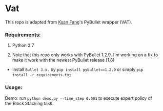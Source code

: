 # Vat

This repo is adapted from [Kuan Fang](https://github.com/kuanfang/)'s PyBullet wrapper (VAT).

### Requirements:
1. Python 2.7

2. Note that this repo only works with PyBullet 1.2.9. I'm working on a fix to make it work with the newest PyBullet release (1.8)
- Install `Bullet 3.x.` by `pip install pybullet==1.2.9` or simply `pip install -r requirements.txt`.

### Usage:

Demo: run `python demo.py --time_step 0.001` to execute expert policy of the Block Stacking task.
